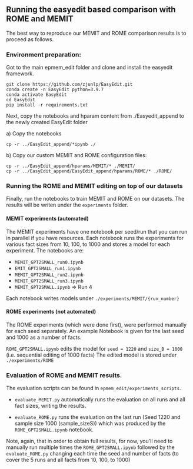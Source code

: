 ## Running the easyedit based comparison with ROME and MEMIT

The best way to reproduce our MEMIT and ROME comparison results is to proceed as follows.

### Environment preparation:

Got to the main epmem_edit folder and clone and install the easyedit framework.

```
git clone https://github.com/zjunlp/EasyEdit.git
conda create -n EasyEdit python=3.9.7
conda activate EasyEdit
cd EasyEdit
pip install -r requirements.txt
```

Next, copy the notebooks and hparam content from ./Easyedit_append to the newly created EasyEdit folder

a) Copy the notebooks
   ```
   cp -r ../EasyEdit_append/*ipynb ./
   ```


b) Copy our custom MEMIT and ROME configuration files:
   ```
   cp -r ../EasyEdit_append/hparams/MEMIT/* ./MEMIT/
   cp -r ../EasyEdit_append/EasyEdit_append/hparams/ROME/* ./ROME/
   ```


### Running the ROME and MEMIT editing on top of our datasets

Finally, run the notebooks to train MEMIT and ROME on our datasets. The results will be writen under the `experiments` folder. 

#### MEMIT experiments (automated)

The MEMIT experiments have one notebook per seed/run that you can run in parallel if you have resources. Each notebook runs the experiments for various fact sizes from 10, 100, to 1000 and stores a model for each experiment. The notebooks are:
- `MEMIT_GPT2SMALL_run0.ipynb`  
- `EMIT_GPT2SMALL_run1.ipynb` 
- `MEMIT_GPT2SMALL_run2.ipynb` 
- `MEMIT_GPT2SMALL_run3.ipynb`  
- `MEMIT_GPT2SMALL.ipynb` => Run 4

Each notebook writes models under `./experiments/MEMIT/{run_number}`

#### ROME experiments (not automated)

The ROME experiments (which were done first), were performed manually for each seed separately. An example Notebook is given for the last seed and 1000 as a number of facts.

`ROME_GPT2SMALL.ipynb` edits the model for `seed = 1220` and `size_B = 1000`  (i.e. sequential editing of 1000 facts)
The edited model is stored under `./experiments/ROME`

### Evaluation of ROME and MEMIT results.

The evaluation scripts can be found in `epmem_edit/experiments_scripts`.

- `evaluate_MEMIT.py` automatically runs the evaluation on all runs and all fact sizes, writing the results.

- `evaluate_ROME.py`  runs the evaluation on the last run (Seed 1220 and sample size 1000 (sample_sizeS)) which was produced by the `ROME_GPT2SMALL.ipynb` notebook.   

Note, again, that in order to obtain full results, for now, you'll need to manually run multiple times the `ROME_GPT2SMALL.ipynb` followed by the `evaluate_ROME.py` changing each time the seed and number of facts (to cover the 5 runs and all facts from 10, 100, to 1000) 


